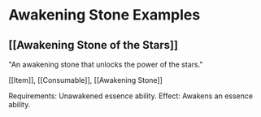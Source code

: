 # Awakening Stone Examples

## [[Awakening Stone of the Stars]]

"An awakening stone that unlocks the power of the stars."

[[Item]], [[Consumable]], [[Awakening Stone]]

Requirements: Unawakened essence ability.
Effect: Awakens an essence ability.
